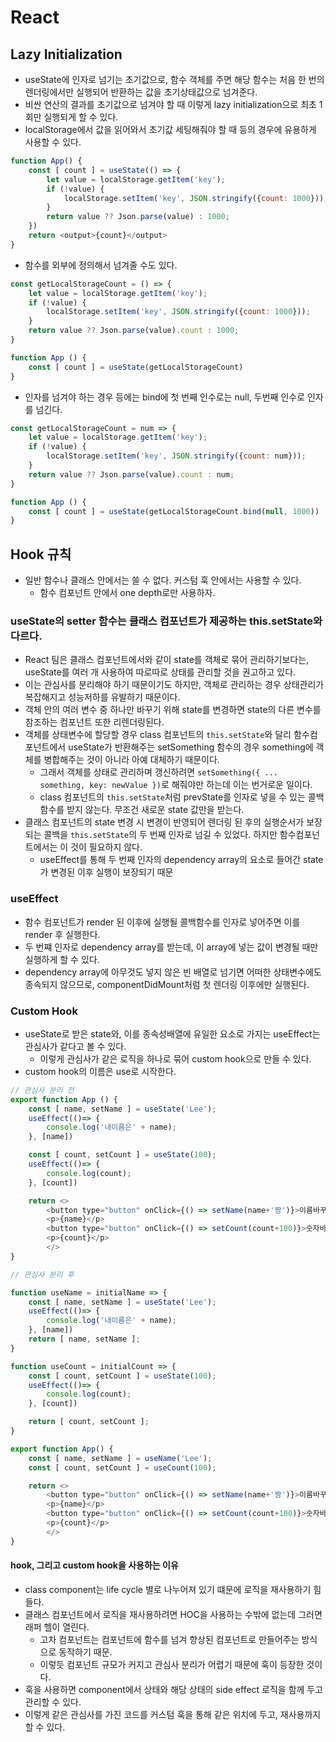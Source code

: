 # React

## Lazy Initialization
- useState에 인자로 넘기는 초기값으로, 함수 객체를 주면 해당 함수는 처음 한 번의 렌더링에서만 실행되어 반환하는 값을 초기상태값으로 넘겨준다. 
- 비싼 연산의 결과를 초기값으로 넘겨야 할 때 이렇게 lazy initialization으로 최초 1회만 실행되게 할 수 있다.
- localStorage에서 값을 읽어와서 초기값 세팅해줘야 할 때 등의 경우에 유용하게 사용할 수 있다.
```js
function App() {
    const [ count ] = useState(() => {
        let value = localStorage.getItem('key');
        if (!value) {
            localStorage.setItem('key', JSON.stringify({count: 1000}));
        }
        return value ?? Json.parse(value) : 1000;
    })
    return <output>{count}</output>
}
```
- 함수를 외부에 정의해서 넘겨줄 수도 있다.
```js
const getLocalStorageCount = () => {
    let value = localStorage.getItem('key');
    if (!value) {
        localStorage.setItem('key', JSON.stringify({count: 1000}));
    }
    return value ?? Json.parse(value).count : 1000;
}

function App () {
    const [ count ] = useState(getLocalStorageCount)
}
```
- 인자를 넘겨야 하는 경우 등에는 bind에 첫 번째 인수로는 null, 두번째 인수로 인자를 넘긴다. 
```js
const getLocalStorageCount = num => {
    let value = localStorage.getItem('key');
    if (!value) {
        localStorage.setItem('key', JSON.stringify({count: num}));
    }
    return value ?? Json.parse(value).count : num;
}

function App () {
    const [ count ] = useState(getLocalStorageCount.bind(null, 1000))
}
```

## Hook 규칙
- 일반 함수나 클래스 안에서는 쓸 수 없다. 커스텀 훅 안에서는 사용할 수 있다.
  - 함수 컴포넌트 안에서 one depth로만 사용하자. 

### useState의 setter 함수는 클래스 컴포넌트가 제공하는 this.setState와 다르다.
- React 팀은 클래스 컴포넌트에서와 같이 state를 객체로 묶어 관리하기보다는, useState를 여러 개 사용하여 따로따로 상태를 관리할 것을 권고하고 있다. 
- 이는 관심사를 분리해야 하기 때문이기도 하지만, 객체로 관리하는 경우 상태관리가 복잡해지고 성능저하를 유발하기 때문이다.
- 객체 안의 여러 변수 중 하나만 바꾸기 위해 state를 변경하면 state의 다른 변수를 참조하는 컴포넌트 또한 리렌더링된다. 
- 객체를 상태변수에 할당할 경우 class 컴포넌트의 `this.setState`와 달리 함수컴포넌트에서 useState가 반환해주는 setSomething 함수의 경우 something에 객체를 병합해주는 것이 아니라 아예 대체하기 때문이다.
  - 그래서 객체를 상태로 관리하며 갱신하려면 `setSomething({ ... something, key: newValue })`로 해줘야만 하는데 이는 번거로운 일이다.
  - class 컴포넌트의 `this.setState`처럼 prevState를 인자로 넣을 수 있는 콜백함수를 받지 않는다. 무조건 새로운 state 값만을 받는다.
- 클래스 컴포넌트의 state 변경 시 변경이 반영되어 렌더링 된 후의 실행순서가 보장되는 콜백을 `this.setState`의 두 번째 인자로 넘길 수 있었다. 하지만 함수컴포넌트에서는 이 것이 필요하지 않다.
  - useEffect를 통해 두 번째 인자의 dependency array의 요소로 들어간 state가 변경된 이후 실행이 보장되기 때문

### useEffect
- 함수 컴포넌트가 render 된 이후에 실행될 콜백함수를 인자로 넣어주면 이를 render 후 실행한다.
- 두 번쨰 인자로 dependency array를 받는데, 이 array에 넣는 값이 변경될 때만 실행하게 할 수 있다.
- dependency array에 아무것도 넣지 않은 빈 배열로 넘기면 어떠한 상태변수에도 종속되지 않으므로, componentDidMount처럼 첫 렌더링 이후에만 실행된다.

### Custom Hook
- useState로 받은 state와, 이를 종속성배열에 유일한 요소로 가지는 useEffect는 관심사가 같다고 볼 수 있다. 
  - 이렇게 관심사가 같은 로직을 하나로 묶어 custom hook으로 만들 수 있다.
- custom hook의 이름은 use로 시작한다.
```js
// 관심사 분리 전
export function App () {
    const [ name, setName ] = useState('Lee');
    useEffect(()=> {
        console.log('내이름은' + name);
    }, [name])

    const [ count, setCount ] = useState(100);
    useEffect(()=> {
        console.log(count);
    }, [count])

    return <>
        <button type="button" onClick={() => setName(name+'짱')}>이름바꾸가</button>
        <p>{name}</p>
        <button type="button" onClick={() => setCount(count+100)}>숫자바꾸가</button>
        <p>{count}</p>
        </>
}

// 관심사 분리 후

function useName = initialName => {
    const [ name, setName ] = useState('Lee');
    useEffect(()=> {
        console.log('내이름은' + name);
    }, [name])
    return [ name, setName ];
}

function useCount = initialCount => {
    const [ count, setCount ] = useState(100);
    useEffect(()=> {
        console.log(count);
    }, [count])

    return [ count, setCount ];
}

export function App() {
    const [ name, setName ] = useName('Lee');
    const [ count, setCount ] = useCount(100);

    return <>
        <button type="button" onClick={() => setName(name+'짱')}>이름바꾸가</button>
        <p>{name}</p>
        <button type="button" onClick={() => setCount(count+100)}>숫자바꾸가</button>
        <p>{count}</p>
        </>
}
```
#### hook, 그리고 custom hook을 사용하는 이유
- class component는 life cycle 별로 나누어져 있기 떄문에 로직을 재사용하기 힘들다.
- 클래스 컴포넌트에서 로직을 재사용하려면 HOC을 사용하는 수밖에 없는데 그러면 래퍼 헬이 열린다.
  - 고차 컴포넌트는 컴포넌트에 함수를 넘겨 향상된 컴포넌트로 만들어주는 방식으로 동작하기 때문.
  - 이렇듯 컴포넌트 규모가 커지고 관심사 분리가 어렵기 때문에 훅이 등장한 것이다.
- 훅을 사용하면 component에서 상태와 해당 상태의 side effect 로직을 함께 두고 관리할 수 있다.
- 이렇게 같은 관심사를 가진 코드를 커스텀 훅을 통해 같은 위치에 두고, 재사용까지 할 수 있다.
